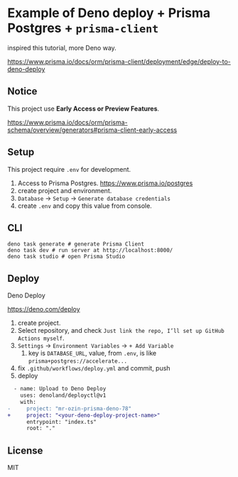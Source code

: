 # Example of Deno deploy + Prisma Postgres + `prisma-client`

inspired this tutorial, more Deno way.

<https://www.prisma.io/docs/orm/prisma-client/deployment/edge/deploy-to-deno-deploy>

## Notice

This project use **Early Access or Preview Features**.

<https://www.prisma.io/docs/orm/prisma-schema/overview/generators#prisma-client-early-access>

## Setup

This project require `.env` for development.

1. Access to Prisma Postgres. <https://www.prisma.io/postgres>
2. create project and environment.
3. `Database` -> `Setup` -> `Generate database credentials`
4. create `.env` and copy this value from console.

## CLI

```shell
deno task generate # generate Prisma Client
deno task dev # run server at http://localhost:8000/
deno task studio # open Prisma Studio
```

## Deploy

Deno Deploy

<https://deno.com/deploy>

1. create project.
2. Select repository, and check `Just link the repo, I’ll set up GitHub Actions myself`.
3. `Settings` -> `Environment Variables` -> `+ Add Variable`
   1. key is `DATABASE_URL`, value, from `.env`, is like `prisma+postgres://accelerate...`
4. fix `.github/workflows/deploy.yml` and commit, push
5. deploy

```diff
  - name: Upload to Deno Deploy
    uses: denoland/deployctl@v1
    with:
-     project: "mr-ozin-prisma-deno-78"
+     project: "<your-deno-deploy-project-name>"
      entrypoint: "index.ts"
      root: "."
```

## License

MIT

